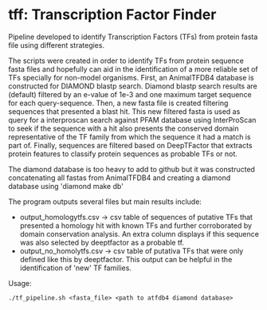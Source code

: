 # tff: Transcription Factor Finder
Pipeline developed to identify Transcription Factors (TFs) from protein fasta file using different strategies.

The scripts were created in order to identify TFs from protein sequence fasta files and hopefully can aid in the identification of a more reliable set of TFs specially for non-model organisms. First, an AnimalTFDB4 database is constructed for DIAMOND blastp search. Diamond blastp search results are (default) filtered by an e-value of 1e-3 and one maximum target sequence for each query-sequence. Then, a new fasta file is created filtering sequences that presented a blast hit. This new filtered fasta is used as query for a interproscan search against PFAM database using InterProScan to seek if the sequence with a hit also presents the conserved domain representative of the TF family from which the sequence it had a match is part of. Finally, sequences are filtered based on DeepTFactor that extracts protein features to classify protein sequences as probable TFs or not.

The diamond database is too heavy to add to github but it was constructed concatenating all fastas from AnimalTFDB4 and creating a diamond database using 'diamond make db'

The program outputs several files but main results include:
+ output_homologytfs.csv -> csv table of sequences of putative TFs that presented a homology hit with known TFs and further corroborated by domain conservation analysis. An extra column displays if this sequence was also selected by deeptfactor as a probable tf.
+  output_no_homolytfs.csv -> csv table of putativa TFs that were only defined like this by deeptfactor. This output can be helpful in the identification of 'new' TF families.

Usage:
```
./tf_pipeline.sh <fasta_file> <path to atfdb4 diamond database>
```
